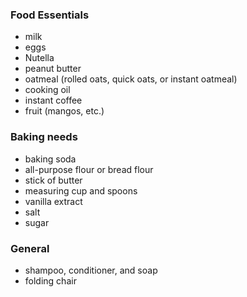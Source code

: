 ### Food Essentials

- milk
- eggs
- Nutella
- peanut butter
- oatmeal (rolled oats, quick oats, or instant oatmeal)
- cooking oil
- instant coffee
- fruit (mangos, etc.)


### Baking needs

- baking soda
- all-purpose flour or bread flour
- stick of butter
- measuring cup and spoons
- vanilla extract
- salt
- sugar


### General

- shampoo, conditioner, and soap
- folding chair